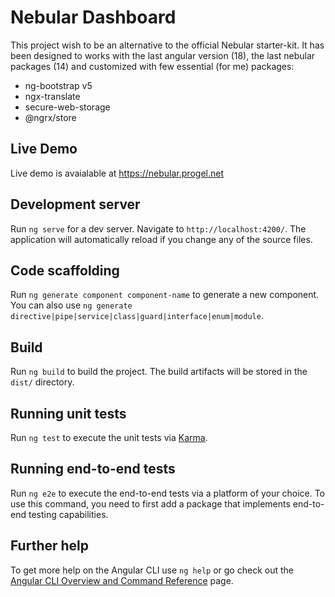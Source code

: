 # Nebular Dashboard

This project wish to be an alternative to the official Nebular starter-kit.
It has been designed to works with the last angular version (18), the last nebular packages (14) and customized with few essential (for me) packages:
-  ng-bootstrap v5
-  ngx-translate
-  secure-web-storage
-  @ngrx/store

## Live Demo

Live demo is avaialable at https://nebular.progel.net

## Development server

Run `ng serve` for a dev server. Navigate to `http://localhost:4200/`. The application will automatically reload if you change any of the source files.

## Code scaffolding

Run `ng generate component component-name` to generate a new component. You can also use `ng generate directive|pipe|service|class|guard|interface|enum|module`.

## Build

Run `ng build` to build the project. The build artifacts will be stored in the `dist/` directory.

## Running unit tests

Run `ng test` to execute the unit tests via [Karma](https://karma-runner.github.io).

## Running end-to-end tests

Run `ng e2e` to execute the end-to-end tests via a platform of your choice. To use this command, you need to first add a package that implements end-to-end testing capabilities.

## Further help

To get more help on the Angular CLI use `ng help` or go check out the [Angular CLI Overview and Command Reference](https://angular.io/cli) page.

